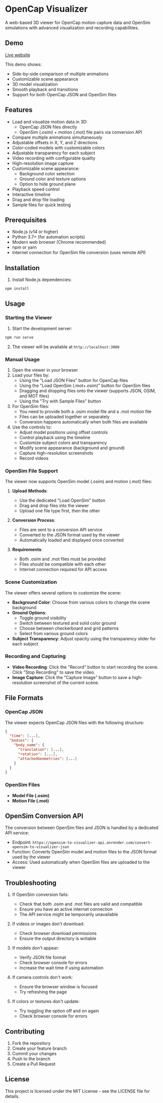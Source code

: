 # OpenCap Visualizer

A web-based 3D viewer for OpenCap motion capture data and OpenSim simulations with advanced visualization and recording capabilities.

## Demo

[Live website](https://opencap-visualizer.onrender.com)

This demo shows:
- Side-by-side comparison of multiple animations
- Customizable scene appearance
- 3D model visualization 
- Smooth playback and transitions
- Support for both OpenCap JSON and OpenSim files

## Features

- Load and visualize motion data in 3D:
  - OpenCap JSON files directly
  - OpenSim (.osim) + motion (.mot) file pairs via conversion API
- Compare multiple animations simultaneously
- Adjustable offsets in X, Y, and Z directions
- Color-coded models with customizable colors
- Adjustable transparency for each subject
- Video recording with configurable quality
- High-resolution image capture
- Customizable scene appearance:
  - Background color selection
  - Ground color and texture options
  - Option to hide ground plane
- Playback speed control
- Interactive timeline
- Drag and drop file loading
- Sample files for quick testing

## Prerequisites

- Node.js (v14 or higher)
- Python 3.7+ (for automation scripts)
- Modern web browser (Chrome recommended)
- npm or yarn
- Internet connection for OpenSim file conversion (uses remote API)

## Installation

1. Install Node.js dependencies:
```bash
npm install
```

## Usage

### Starting the Viewer

1. Start the development server:
```bash
npm run serve
```

2. The viewer will be available at `http://localhost:3000`

### Manual Usage

1. Open the viewer in your browser
2. Load your files by:
   - Using the "Load JSON Files" button for OpenCap files
   - Using the "Load OpenSim (.mot+.osim)" button for OpenSim files
   - Dragging and dropping files onto the viewer (supports JSON, OSIM, and MOT files)
   - Using the "Try with Sample Files" button
3. For OpenSim files:
   - You need to provide both a .osim model file and a .mot motion file
   - Files can be uploaded together or separately
   - Conversion happens automatically when both files are available
4. Use the controls to:
   - Adjust model positions using offset controls
   - Control playback using the timeline
   - Customize subject colors and transparency
   - Modify scene appearance (background and ground)
   - Capture high-resolution screenshots
   - Record videos

### OpenSim File Support

The viewer now supports OpenSim model (.osim) and motion (.mot) files:

1. **Upload Methods**:
   - Use the dedicated "Load OpenSim" button
   - Drag and drop files into the viewer
   - Upload one file type first, then the other

2. **Conversion Process**:
   - Files are sent to a conversion API service
   - Converted to the JSON format used by the viewer
   - Automatically loaded and displayed once converted

3. **Requirements**:
   - Both .osim and .mot files must be provided
   - Files should be compatible with each other
   - Internet connection required for API access

### Scene Customization

The viewer offers several options to customize the scene:

- **Background Color**: Choose from various colors to change the scene background
- **Ground Options**:
  - Toggle ground visibility
  - Switch between textured and solid color ground
  - Choose between checkerboard and grid patterns
  - Select from various ground colors
- **Subject Transparency**: Adjust opacity using the transparency slider for each subject

### Recording and Capturing

- **Video Recording**: Click the "Record" button to start recording the scene. Click "Stop Recording" to save the video.
- **Image Capture**: Click the "Capture Image" button to save a high-resolution screenshot of the current scene.


## File Formats

### OpenCap JSON

The viewer expects OpenCap JSON files with the following structure:
```json
{
  "time": [...],
  "bodies": {
    "body_name": {
      "translation": [...],
      "rotation": [...],
      "attachedGeometries": [...]
    }
  }
}
```

### OpenSim Files

- **Model File (.osim)**
- **Motion File (.mot)**

## OpenSim Conversion API

The conversion between OpenSim files and JSON is handled by a dedicated API service:

- Endpoint: `https://opensim-to-visualizer-api.onrender.com/convert-opensim-to-visualizer-json`
- Function: Converts OpenSim model and motion files to the JSON format used by the viewer
- Access: Used automatically when OpenSim files are uploaded to the viewer

## Troubleshooting

1. If OpenSim conversion fails:
   - Check that both .osim and .mot files are valid and compatible
   - Ensure you have an active internet connection
   - The API service might be temporarily unavailable

2. If videos or images don't download:
   - Check browser download permissions
   - Ensure the output directory is writable

3. If models don't appear:
   - Verify JSON file format
   - Check browser console for errors
   - Increase the wait time if using automation

4. If camera controls don't work:
   - Ensure the browser window is focused
   - Try refreshing the page

5. If colors or textures don't update:
   - Try toggling the option off and on again
   - Check browser console for errors

## Contributing

1. Fork the repository
2. Create your feature branch
3. Commit your changes
4. Push to the branch
5. Create a Pull Request

## License

This project is licensed under the MIT License - see the LICENSE file for details.
